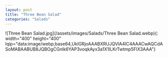 ```yaml
---
layout: post
title: "Three Bean Salad"
categories: "Salads"
---
```

![Three Bean Salad.jpg](/assets/images/Salads/Three Bean Salad.webp){: width="400" height="400" lqip="data:image/webp;base64,UklGRjoAAABXRUJQVlA4IC4AAACwAQCdASoMABAABUB8JQBOgCGnlk6YAP3voqkAyx3a1X1lLKrTwtmp5FlX3AAA"}

